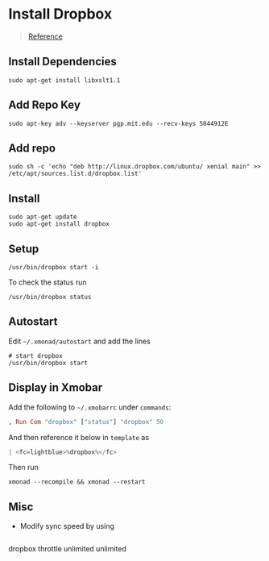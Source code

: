 # Install Dropbox

> [Reference](www.ubuntuupdates.org/ppa/dropbox)

## Install Dependencies
```shell
sudo apt-get install libxslt1.1
```

## Add Repo Key
```shell
sudo apt-key adv --keyserver pgp.mit.edu --recv-keys 5044912E
```

## Add repo
```shell
sudo sh -c 'echo "deb http://linux.dropbox.com/ubuntu/ xenial main" >> /etc/apt/sources.list.d/dropbox.list' 
```

## Install
```shell
sudo apt-get update
sudo apt-get install dropbox
```

## Setup
```shell
/usr/bin/dropbox start -i
```
To check the status run
```shell
/usr/bin/dropbox status
```

## Autostart
Edit `~/.xmonad/autostart` and add the lines
```shell
# start dropbox
/usr/bin/dropbox start
```

## Display in Xmobar
Add the following to `~/.xmobarrc` under `commands`:
```haskell 
, Run Com "dropbox" ["status"] "dropbox" 50
```
And then reference it below in `template` as
```haskell
| <fc=lightblue>%dropbox%</fc>
```
Then run
```shell
xmonad --recompile && xmonad --restart
```

## Misc
* Modify sync speed by using 

  ```shell
dropbox throttle unlimited unlimited
```

